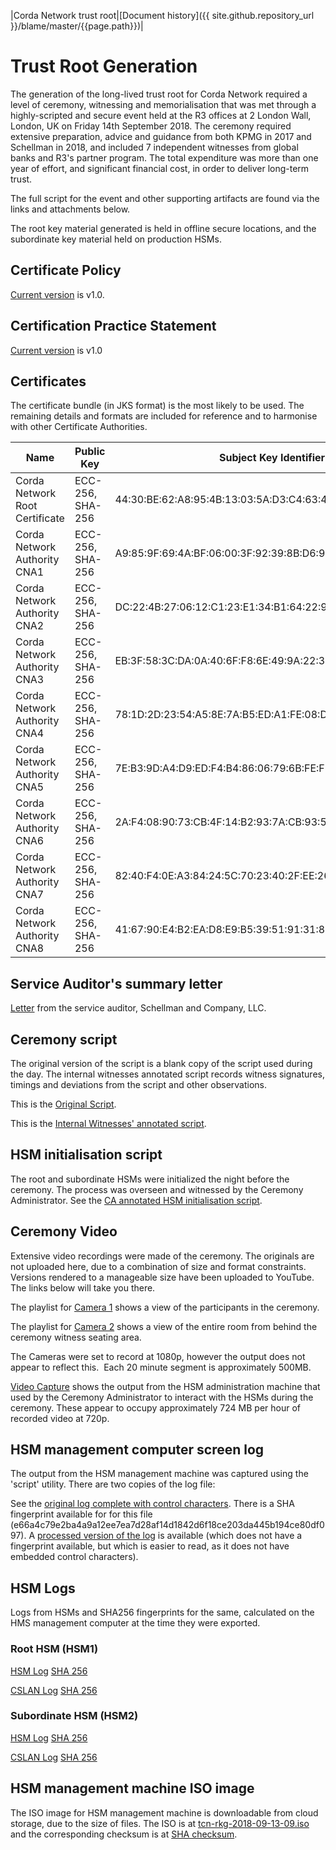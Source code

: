 |Corda Network trust root|[Document history]({{ site.github.repository_url }}/blame/master/{{page.path}})|

Trust Root Generation
=====================

The generation of the long-lived trust root for Corda Network required a level of ceremony, witnessing and 
memorialisation that was met through a highly-scripted and secure event held at the R3 offices at 2 London Wall, 
London, UK on Friday 14th September 2018. The ceremony required extensive preparation, advice and guidance from both 
KPMG in 2017 and Schellman in 2018, and included 7 independent witnesses from global banks and R3's partner program. The 
total expenditure was more than one year of effort, and significant financial cost, in order to deliver long-term 
trust.

The full script for the event and other supporting artifacts are found via the links and attachments below.

The root key material generated is held in offline secure locations, and the subordinate key material held on production 
HSMs.

Certificate Policy
------------------
[Current version](/trust-root/certificate-policy.md) is v1.0. 

Certification Practice Statement
---------------------------------
[Current version](/trust-root/certificate-practices.md) is v1.0 

Certificates
------------
The certificate bundle (in JKS format) is the most likely to be used. The remaining details and formats are included 
for reference and to harmonise with other Certificate Authorities.

|Name                          |Public Key      |Subject Key Identifier                                     |Valid Until  |Links|
|------------------------------|----------------|-----------------------------------------------------------|-------------|-----|
|Corda Network Root Certificate|ECC-256, SHA-256|44:30:BE:62:A8:95:4B:13:03:5A:D3:C4:63:45:6E:9C:F1:1C:E4:65|Jan 18, 2038 |([der](/trust-root/certificates/corda_network_root.crt), [pem](/trust-root/certificates/corda_network_root.pem), [crl](/trust-root/certificates/cnrc.crl))|
|Corda Network Authority CNA1  |ECC-256, SHA-256|A9:85:9F:69:4A:BF:06:00:3F:92:39:8B:D6:91:E4:AA:D0:02:ED:F5|Jan 18, 2038 |([der](/trust-root/certificates/CNA1.crt), [pem](/trust-root/certificates/CNA1.pem))|
|Corda Network Authority CNA2  |ECC-256, SHA-256|DC:22:4B:27:06:12:C1:23:E1:34:B1:64:22:95:17:09:22:E4:B9:A4|Jan 18, 2038 |([der](/trust-root/certificates/CNA2.crt), [pem](/trust-root/certificates/CNA2.pem))|
|Corda Network Authority CNA3  |ECC-256, SHA-256|EB:3F:58:3C:DA:0A:40:6F:F8:6E:49:9A:22:3F:8C:19:D5:8F:A0:88|Jan 18, 2038 |([der](/trust-root/certificates/CNA3.crt), [pem](/trust-root/certificates/CNA3.pem))|
|Corda Network Authority CNA4  |ECC-256, SHA-256|78:1D:2D:23:54:A5:8E:7A:B5:ED:A1:FE:08:D0:8B:4E:F0:D6:8B:CE|Jan 18, 2038 |([der](/trust-root/certificates/CNA4.crt), [pem](/trust-root/certificates/CNA4.pem))|
|Corda Network Authority CNA5  |ECC-256, SHA-256|7E:B3:9D:A4:D9:ED:F4:B4:86:06:79:6B:FE:F8:2A:7B:9C:C9:0E:97|Jan 18, 2038 |([der](/trust-root/certificates/CNA5.crt), [pem](/trust-root/certificates/CNA5.pem))|
|Corda Network Authority CNA6  |ECC-256, SHA-256|2A:F4:08:90:73:CB:4F:14:B2:93:7A:CB:93:5A:6F:91:45:45:27:EB|Jan 18, 2038 |([der](/trust-root/certificates/CNA6.crt), [pem](/trust-root/certificates/CNA6.pem))|
|Corda Network Authority CNA7  |ECC-256, SHA-256|82:40:F4:0E:A3:84:24:5C:70:23:40:2F:EE:26:32:6D:AA:0E:C4:BE|Jan 18, 2038 |([der](/trust-root/certificates/CNA7.crt), [pem](/trust-root/certificates/CNA7.pem))|
|Corda Network Authority CNA8  |ECC-256, SHA-256|41:67:90:E4:B2:EA:D8:E9:B5:39:51:91:31:8C:D5:3C:C9:67:A0:3B|Jan 18, 2038 |([der](/trust-root/certificates/CNA8.crt), [pem](/trust-root/certificates/CNA8.pem))|


Service Auditor's summary letter
--------------------------------
[Letter](/trust-root/root-key-ceremony-witness-summary-letter.pdf) from the service auditor, Schellman and Company, LLC. 

Ceremony script
---------------
The original version of the script is a blank copy of the script used during the day. The internal witnesses annotated 
script records witness signatures, timings and deviations from the script and other observations.

This is the [Original Script](/trust-root/original-script-v10.pdf).

This is the [Internal Witnesses' annotated script](/trust-root/witness-annotated-script.pdf).

HSM initialisation script
-------------------------
The root and subordinate HSMs were initialized the night before the ceremony. The process was overseen and witnessed by 
the Ceremony Administrator. See the [CA annotated HSM initialisation script](/trust-root/ca-annotated-hsm-initialisation-script.pdf).

Ceremony Video
--------------
Extensive video recordings were made of the ceremony. The originals are not uploaded here, due to a combination of size 
and format constraints. Versions rendered to a manageable size have been uploaded to YouTube. The links below will take you 
there.

The playlist for [Camera 1](https://www.youtube.com/playlist?list=PLi1PppB3-YrW7i3-nOBAE8Maf-EW_kPqx) shows a view of 
the participants in the ceremony.

The playlist for [Camera 2](https://www.youtube.com/playlist?list=PLi1PppB3-YrWGObJ6BIaSU7PnQ_7jlC5t) shows a view of 
the entire room from behind the ceremony witness seating area. 

The Cameras were set to record at 1080p, however the output does not 
appear to reflect this.  Each 20 minute segment is approximately 500MB.

[Video Capture](https://www.youtube.com/playlist?list=PLi1PppB3-YrWvg2IQTZnscqbL50a9E783) shows the output from the 
HSM administration machine that used by the Ceremony Administrator to interact with the HSMs during the ceremony. These 
appear to occupy approximately 724 MB per hour of recorded video at 720p.

HSM management computer screen log
----------------------------------
The output from the HSM management machine was captured using the 'script' utility. There are two copies of the log file:

See  the [original log complete with control characters](/trust-root/original-script-with-control-characters.log). There is a 
SHA fingerprint available for for this file (e66a4c79e2ba4a9a12ee7ea7d28af14d1842d6f18ce203da445b194ce80df097). A 
[processed version of the log](/trust-root/original-script-processed.log) is available (which does not have a fingerprint available, 
but which is easier to read, as it does not have embedded control characters).

HSM Logs
--------
Logs from HSMs and SHA256 fingerprints for the same, calculated on the HMS management computer at the time they were 
exported.

### Root HSM (HSM1)
[HSM Log](/trust-root/hsm01_audit.log) [SHA 256](/trust-root/hsm01_audit.log.sha256.txt)

[CSLAN Log](/trust-root/hsm01_cslan.log) [SHA 256](/trust-root/hsm01_cslan.log.sha256.txt)

### Subordinate HSM (HSM2)
[HSM Log](/trust-root/hsm02_audit.log) [SHA 256](/trust-root/hsm02_audit.log.sha256.txt)

[CSLAN Log](/trust-root/hsm02_cslan.log) [SHA 256](/trust-root/hsm02_cslan.log.sha256.txt)

HSM management machine ISO image
--------------------------------

The ISO image for HSM management machine is downloadable from cloud storage, due to the size of files. The ISO is at 
[tcn-rkg-2018-09-13-09.iso](https://r3share.mohso.com/dl/x5ZRISCR0P/tcn-rkg-2018-09-13-09.iso_) and the corresponding 
checksum is at [SHA checksum](https://r3share.mohso.com/dl/9YB0MlWQvk/SHASUM_). 
